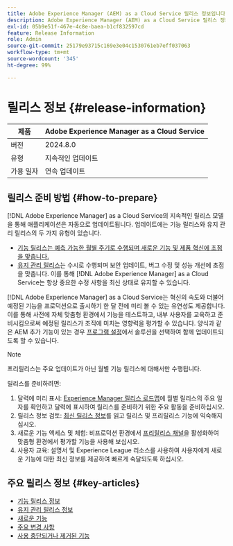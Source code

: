 ```yaml
---
title: Adobe Experience Manager (AEM) as a Cloud Service 릴리스 정보입니다.
description: Adobe Experience Manager (AEM) as a Cloud Service 릴리스 정보입니다.
exl-id: 05b9e51f-467e-4c8e-baea-b1cf832597cd
feature: Release Information
role: Admin
source-git-commit: 25179e93715c169e3e04c1530761eb7eff037063
workflow-type: tm+mt
source-wordcount: '345'
ht-degree: 99%

---
```



# 릴리스 정보 {#release-information}

| 제품 | Adobe Experience Manager as a Cloud Service |
|---|---|
| 버전 | 2024.8.0 |
| 유형 | 지속적인 업데이트 |
| 가용 일자 | 연속 업데이트 |

## 릴리스 준비 방법 {#how-to-prepare}

[!DNL Adobe Experience Manager] as a Cloud Service의 지속적인 릴리스 모델을 통해 애플리케이션은 자동으로 업데이트됩니다. 업데이트에는 기능 릴리스와 유지 관리 릴리스의 두 가지 유형이 있습니다.

* [기능 릴리스는 예측 가능한 월별 주기로 수행되며 새로운 기능 및 제품 혁신에 초점을 맞춥니다.](/help/release-notes/release-notes-cloud/release-notes-current.md)
* [유지 관리 릴리스](/help/release-notes/maintenance/latest.md)는 수시로 수행되며 보안 업데이트, 버그 수정 및 성능 개선에 초점을 맞춥니다. 이를 통해 [!DNL Adobe Experience Manager] as a Cloud Service는 항상 중요한 수정 사항을 최신 상태로 유지할 수 있습니다.

[!DNL Adobe Experience Manager] as a Cloud Service는 혁신의 속도와 더불어 예정된 기능을 프로덕션으로 출시하기 한 달 전에 미리 볼 수 있는 유연성도 제공합니다. 이를 통해 사전에 자체 맞춤형 환경에서 기능을 테스트하고, 내부 사용자를 교육하고 준비시킴으로써 예정된 릴리스가 조직에 미치는 영향력을 평가할 수 있습니다. 양식과 같은 AEM 추가 기능이 있는 경우 [프로그램 설정](/help/implementing/cloud-manager/getting-access-to-aem-in-cloud/creating-production-programs.md)에서 솔루션을 선택하여 함께 업데이트되도록 할 수 있습니다.

>[!NOTE]
>
>프리릴리스는 주요 업데이트가 아닌 월별 기능 릴리스에 대해서만 수행됩니다.

릴리스를 준비하려면:

1. 달력에 미리 표시: [Experience Manager 릴리스 로드맵](https://experienceleague.adobe.com/ko/docs/experience-manager-release-information/aem-release-updates/update-releases-roadmap.html#aem-as-cloud-service)에 월별 릴리스의 주요 일자를 확인하고 달력에 표시하여 릴리스를 준비하기 위한 주요 활동을 준비하십시오.
1. 릴리스 정보 검토: [최신 릴리스 정보](/help/release-notes/release-notes-cloud/release-notes-current.md)를 읽고 릴리스 및 프리릴리스 기능에 익숙해지십시오.
1. 새로운 기능 액세스 및 체험: 비프로덕션 환경에서 [프리릴리스 채널](/help/release-notes/prerelease.md)을 활성화하여 맞춤형 환경에서 평가할 기능을 사용해 보십시오.
1. 사용자 교육: 설명서 및 Experience League 리소스를 사용하여 사용자에게 새로운 기능에 대한 최신 정보를 제공하여 빠르게 숙달되도록 하십시오.

## 주요 릴리스 정보 {#key-articles}

* [기능 릴리스 정보](/help/release-notes/release-notes-cloud/release-notes-current.md)
* [유지 관리 릴리스 정보](/help/release-notes/maintenance/latest.md)
* [새로운 기능](what-is-new.md)
* [주요 변경 사항](aem-cloud-changes.md)
* [사용 중단되거나 제거된 기능](deprecated-removed-features.md)
